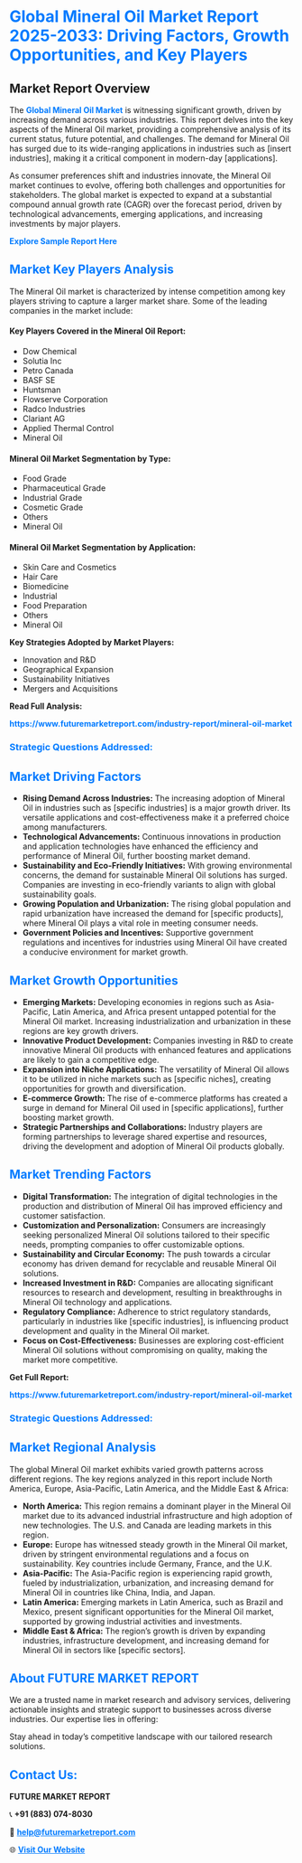 <h1 style="color: #007BFF;">Global Mineral Oil Market Report 2025-2033: Driving Factors, Growth Opportunities, and Key Players</h1>

<section id="overview">
<h2>Market Report Overview</h2>
<p>The <a href="https://www.futuremarketreport.com/industry-report/mineral-oil-market" style="color: #007BFF; text-decoration: none;"><strong>Global Mineral Oil Market</strong></a> is witnessing significant growth, driven by increasing demand across various industries. This report delves into the key aspects of the Mineral Oil market, providing a comprehensive analysis of its current status, future potential, and challenges. The demand for Mineral Oil has surged due to its wide-ranging applications in industries such as [insert industries], making it a critical component in modern-day [applications].</p>
<p>As consumer preferences shift and industries innovate, the Mineral Oil market continues to evolve, offering both challenges and opportunities for stakeholders. The global market is expected to expand at a substantial compound annual growth rate (CAGR) over the forecast period, driven by technological advancements, emerging applications, and increasing investments by major players.</p>
</section>

<section id="overview">
<p><a href="https://www.futuremarketreport.com/request-sample/reportId=106836" style="color: #007BFF; text-decoration: none;"><strong>Explore Sample Report Here</strong></a></p>
</section>

<section id="key-players">
<h2 style="color: #007BFF;">Market Key Players Analysis</h2>
<p>The Mineral Oil market is characterized by intense competition among key players striving to capture a larger market share. Some of the leading companies in the market include:</p>
<h4>Key Players Covered in the Mineral Oil Report:</h4>
<ul><li>Dow Chemical</li><li>Solutia Inc</li><li>Petro Canada</li><li>BASF SE</li><li>Huntsman</li><li>Flowserve Corporation</li><li>Radco Industries</li><li>Clariant AG</li><li>Applied Thermal Control</li><li>Mineral Oil</li></ul>
<h4>Mineral Oil Market Segmentation by Type:</h4>
<ul><li>Food Grade</li><li>Pharmaceutical Grade</li><li>Industrial Grade</li><li>Cosmetic Grade</li><li>Others</li><li>Mineral Oil</li></ul>

<h4>Mineral Oil Market Segmentation by Application:</h4>
<ul><li>Skin Care and Cosmetics</li><li>Hair Care</li><li>Biomedicine</li><li>Industrial</li><li>Food Preparation</li><li>Others</li><li>Mineral Oil</li></ul>
<p><strong>Key Strategies Adopted by Market Players:</strong></p>
<ul>
<li>Innovation and R&D</li>
<li>Geographical Expansion</li>
<li>Sustainability Initiatives</li>
<li>Mergers and Acquisitions</li>
</ul>
</section>

<section>
<p><strong>Read Full Analysis: </strong></p><a href="https://www.futuremarketreport.com/industry-report/mineral-oil-market" style="color: #007BFF; text-decoration: none;"><strong>https://www.futuremarketreport.com/industry-report/mineral-oil-market</strong></a>
<h3 style="color: #007BFF;">Strategic Questions Addressed:</h3>
</section>

<section id="driving-factors">
<h2 style="color: #007BFF;">Market Driving Factors</h2>
<ul>
<li><strong>Rising Demand Across Industries:</strong> The increasing adoption of Mineral Oil in industries such as [specific industries] is a major growth driver. Its versatile applications and cost-effectiveness make it a preferred choice among manufacturers.</li>
<li><strong>Technological Advancements:</strong> Continuous innovations in production and application technologies have enhanced the efficiency and performance of Mineral Oil, further boosting market demand.</li>
<li><strong>Sustainability and Eco-Friendly Initiatives:</strong> With growing environmental concerns, the demand for sustainable Mineral Oil solutions has surged. Companies are investing in eco-friendly variants to align with global sustainability goals.</li>
<li><strong>Growing Population and Urbanization:</strong> The rising global population and rapid urbanization have increased the demand for [specific products], where Mineral Oil plays a vital role in meeting consumer needs.</li>
<li><strong>Government Policies and Incentives:</strong> Supportive government regulations and incentives for industries using Mineral Oil have created a conducive environment for market growth.</li>
</ul>
</section>

<section id="growth-opportunities">
<h2 style="color: #007BFF;">Market Growth Opportunities</h2>
<ul>
<li><strong>Emerging Markets:</strong> Developing economies in regions such as Asia-Pacific, Latin America, and Africa present untapped potential for the Mineral Oil market. Increasing industrialization and urbanization in these regions are key growth drivers.</li>
<li><strong>Innovative Product Development:</strong> Companies investing in R&D to create innovative Mineral Oil products with enhanced features and applications are likely to gain a competitive edge.</li>
<li><strong>Expansion into Niche Applications:</strong> The versatility of Mineral Oil allows it to be utilized in niche markets such as [specific niches], creating opportunities for growth and diversification.</li>
<li><strong>E-commerce Growth:</strong> The rise of e-commerce platforms has created a surge in demand for Mineral Oil used in [specific applications], further boosting market growth.</li>
<li><strong>Strategic Partnerships and Collaborations:</strong> Industry players are forming partnerships to leverage shared expertise and resources, driving the development and adoption of Mineral Oil products globally.</li>
</ul>
</section>

<section id="trending-factors">
<h2 style="color: #007BFF;">Market Trending Factors</h2>
<ul>
<li><strong>Digital Transformation:</strong> The integration of digital technologies in the production and distribution of Mineral Oil has improved efficiency and customer satisfaction.</li>
<li><strong>Customization and Personalization:</strong> Consumers are increasingly seeking personalized Mineral Oil solutions tailored to their specific needs, prompting companies to offer customizable options.</li>
<li><strong>Sustainability and Circular Economy:</strong> The push towards a circular economy has driven demand for recyclable and reusable Mineral Oil solutions.</li>
<li><strong>Increased Investment in R&D:</strong> Companies are allocating significant resources to research and development, resulting in breakthroughs in Mineral Oil technology and applications.</li>
<li><strong>Regulatory Compliance:</strong> Adherence to strict regulatory standards, particularly in industries like [specific industries], is influencing product development and quality in the Mineral Oil market.</li>
<li><strong>Focus on Cost-Effectiveness:</strong> Businesses are exploring cost-efficient Mineral Oil solutions without compromising on quality, making the market more competitive.</li>
</ul>
</section>

<section>
<p><strong>Get Full Report: </strong></p><a href="https://www.futuremarketreport.com/industry-report/mineral-oil-market" style="color: #007BFF; text-decoration: none;"><strong>https://www.futuremarketreport.com/industry-report/mineral-oil-market</strong></a>
<h3 style="color: #007BFF;">Strategic Questions Addressed:</h3>
</section>


<section id="regional-analysis">
<h2 style="color: #007BFF;">Market Regional Analysis</h2>
<p>The global Mineral Oil market exhibits varied growth patterns across different regions. The key regions analyzed in this report include North America, Europe, Asia-Pacific, Latin America, and the Middle East & Africa:</p>
<ul>
<li><strong>North America:</strong> This region remains a dominant player in the Mineral Oil market due to its advanced industrial infrastructure and high adoption of new technologies. The U.S. and Canada are leading markets in this region.</li>
<li><strong>Europe:</strong> Europe has witnessed steady growth in the Mineral Oil market, driven by stringent environmental regulations and a focus on sustainability. Key countries include Germany, France, and the U.K.</li>
<li><strong>Asia-Pacific:</strong> The Asia-Pacific region is experiencing rapid growth, fueled by industrialization, urbanization, and increasing demand for Mineral Oil in countries like China, India, and Japan.</li>
<li><strong>Latin America:</strong> Emerging markets in Latin America, such as Brazil and Mexico, present significant opportunities for the Mineral Oil market, supported by growing industrial activities and investments.</li>
<li><strong>Middle East & Africa:</strong> The region’s growth is driven by expanding industries, infrastructure development, and increasing demand for Mineral Oil in sectors like [specific sectors].</li>
</ul>
</section>

<footer>
<h2 style="color: #007BFF;">About FUTURE MARKET REPORT</h2>
<p>We are a trusted name in market research and advisory services, delivering actionable insights and strategic support to businesses across diverse industries. Our expertise lies in offering:</p>

<p>Stay ahead in today’s competitive landscape with our tailored research solutions.</p>

<h2 style="color: #007BFF;">Contact Us:</h2>
<p><strong>FUTURE MARKET REPORT</strong></p>
<p>📞 <strong>+91 (883) 074-8030</strong></p>
<p>📧 <strong><a href="mailto:help@futuremarketreport.com" style="color: #007BFF;">help@futuremarketreport.com</a></strong></p>
<p>🌐 <strong><a href="https://www.futuremarketreport.com/" style="color: #007BFF;">Visit Our Website</a></strong></p>
</footer>